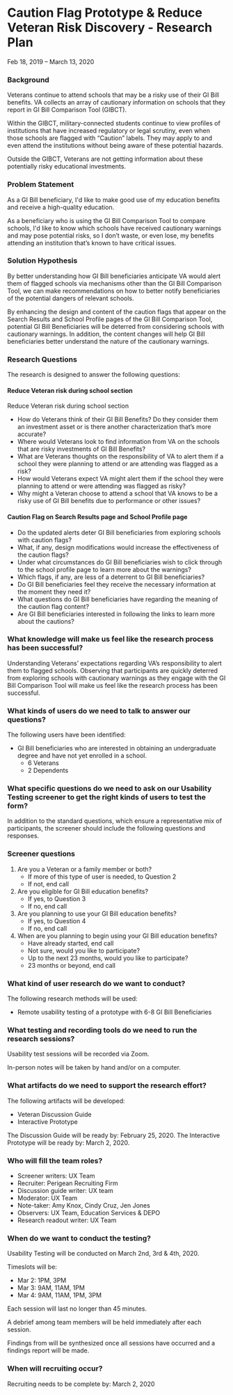 # Caution Flag Prototype & Reduce Veteran Risk Discovery - Research Plan

Feb 18, 2019 – March 13, 2020

### Background

Veterans continue to attend schools that may be a risky use of their GI Bill benefits.  VA collects an array of cautionary information on schools that they report in GI Bill Comparison Tool (GIBCT).  

Within the GIBCT, military-connected students continue to view profiles of institutions that have increased regulatory or legal scrutiny, even when those schools are flagged with “Caution” labels. They may apply to and even attend the institutions without being aware of these potential hazards.  

Outside the GIBCT, Veterans are not getting information about these potentially risky educational investments.  


### Problem Statement 

As a GI Bill beneficiary, I'd like to make good use of my education benefits and receive a high-quality education.  

As a beneficiary who is using the GI Bill Comparison Tool to compare schools, I'd like to know which schools have received cautionary warnings and may pose potential risks, so I don’t waste, or even lose, my benefits attending an institution that’s known to have critical issues.  


### Solution Hypothesis

By better understanding how GI Bill beneficiaries anticipate VA would alert them of flagged schools via mechanisms other than the GI Bill Comparison Tool, we can make recommendations on how to better notify beneficiaries of the potential dangers of relevant schools.  

By enhancing the design and content of the caution flags that appear on the Search Results and School Profile pages of the GI Bill Comparison Tool, potential GI Bill Beneficiaries will be deterred from considering schools with cautionary warnings. In addition, the content changes will help GI Bill beneficiaries better understand the nature of the cautionary warnings.  

### Research Questions

The research is designed to answer the following questions:

#### Reduce Veteran risk during school section
Reduce Veteran risk during school section
* How do Veterans think of their GI Bill Benefits? Do they consider them an investment asset or is there another characterization that’s more accurate?
* Where would Veterans look to find information from VA on the schools that are risky investments of GI Bill Benefits?
* What are Veterans thoughts on the responsibility of VA to alert them if a school they were planning to attend or are attending was flagged as a risk?
* How would Veterans expect VA might alert them if the school they were planning to attend or were attending was flagged as risky?
* Why might a Veteran choose to attend a school that VA knows to be a risky use of GI Bill benefits due to performance or other issues?

#### Caution Flag on Search Results page and School Profile page
* Do the updated alerts deter GI Bill beneficiaries from exploring schools with caution flags?
* What, if any, design modifications would increase the effectiveness of the caution flags?
* Under what circumstances do GI Bill beneficiaries wish to click through to the school profile page to learn more about the warnings?
* Which flags, if any, are less of a deterrent to GI Bill beneficiaries?
* Do GI Bill beneficiaries feel they receive the necessary information at the moment they need it?
* What questions do GI Bill beneficiaries have regarding the meaning of the caution flag content?
* Are GI Bill beneficiaries interested in following the links to learn more about the cautions?


### What knowledge will make us feel like the research process has been successful?

Understanding Veterans’ expectations regarding VA’s responsibility to alert them to flagged schools.  Observing that participants are quickly deterred from exploring schools with cautionary warnings as they engage with the GI Bill Comparison Tool will make us feel like the research process has been successful.

### What kinds of users do we need to talk to answer our questions?

The following users have been identified:
* GI Bill beneficiaries who are interested in obtaining an undergraduate degree and have not yet enrolled in a school.
   * 6 Veterans
   * 2 Dependents  

### What specific questions do we need to ask on our Usability Testing screener to get the right kinds of users to test the form?

In addition to the standard questions, which ensure a representative mix of participants, the screener should include the following questions and responses.

### Screener questions

1.	Are you a Veteran or a family member or both?  
    * If more of this type of user is needed, to Question 2        
    * If not, end call  
2.  Are you eligible for GI Bill education benefits?  
    * If yes, to Question 3  
    * If no, end call  
3.	Are you planning to use your GI Bill education benefits?
    *	If yes, to Question 4
    * If no, end call
4.	When are you planning to begin using your GI Bill education benefits?
    * Have already started, end call 
    * Not sure, would you like to participate?
    * Up to the next 23 months, would you like to participate?
    *	23 months or beyond, end call


### What kind of user research do we want to conduct?

The following research methods will be used:

* Remote usability testing of a prototype with 6-8 GI Bill Beneficiaries

### What testing and recording tools do we need to run the research sessions?

Usability test sessions will be recorded via Zoom.

In-person notes will be taken by hand and/or on a computer.

### What artifacts do we need to support the research effort?

The following artifacts will be developed:
* Veteran Discussion Guide  
* Interactive Prototype

The Discussion Guide will be ready by: February 25, 2020.
The Interactive Prototype will be ready by: March 2, 2020.

### Who will fill the team roles?

* Screener writers: UX Team
* Recruiter: Perigean Recruiting Firm
* Discussion guide writer: UX team
* Moderator: UX Team
* Note-taker: Amy Knox, Cindy Cruz, Jen Jones
* Observers: UX Team, Education Services & DEPO
* Research readout writer: UX Team

### When do we want to conduct the testing?

Usability Testing will be conducted on March 2nd, 3rd & 4th, 2020.

Timeslots will be: 
*	Mar 2: 1PM, 3PM
*	Mar 3: 9AM, 11AM, 1PM 
*	Mar 4: 9AM, 11AM, 1PM, 3PM


Each session will last no longer than 45 minutes.  

A debrief among team members will be held immediately after each session.  

Findings from will be synthesized once all sessions have occurred and a findings report will be made.  

### When will recruiting occur?

Recruiting needs to be complete by: March 2, 2020
